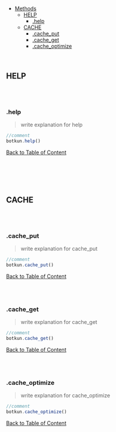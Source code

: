 - [Methods](#methods)
  * [HELP](#help)
    + [.help](#help)
  * [CACHE](#cache)
    + [.cache_put](#cache_put)
    + [.cache_get](#cache_get)
    + [.cache_optimize](#cache_optimize)

<br>

## HELP

<br><br>

### .help

> write explanation for help
```js
//comment
botkun.help()
```

[Back to Table of Content](#BotKun-Library)

<br><br>




<br>

## CACHE

<br><br>

### .cache_put

> write explanation for cache_put
```js
//comment
botkun.cache_put()
```

[Back to Table of Content](#BotKun-Library)

<br><br>

### .cache_get

> write explanation for cache_get
```js
//comment
botkun.cache_get()
```

[Back to Table of Content](#BotKun-Library)

<br><br>

### .cache_optimize

> write explanation for cache_optimize
```js
//comment
botkun.cache_optimize()
```

[Back to Table of Content](#BotKun-Library)

<br><br>
